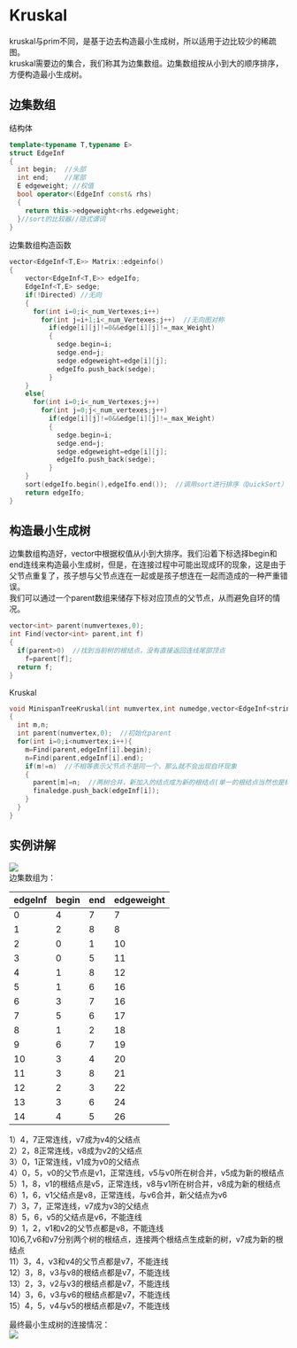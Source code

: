 # Kruskal
kruskal与prim不同，是基于边去构造最小生成树，所以适用于边比较少的稀疏图。<br>
kruskal需要边的集合，我们称其为边集数组。边集数组按从小到大的顺序排序，方便构造最小生成树。<br>
## 边集数组
结构体
```cpp
template<typename T,typename E>
struct EdgeInf
{
  int begin;  //头部
  int end;    //尾部
  E edgeweight; //权值
  bool operator<(EdgeInf const& rhs)
  {
    return this->edgeweight<rhs.edgeweight;
  }//sort的比较器//隐式谓词
}
```
边集数组构造函数
```cpp
vector<EdgeInf<T,E>> Matrix::edgeinfo()
{
    vector<EdgeInf<T,E>> edgeIfo;
    EdgeInf<T,E> sedge;
    if(!Directed) //无向
    {
      for(int i=0;i<_num_Vertexes;i++)
        for(int j=i+1;i<_num_Vertexes;j++)  //无向图对称
          if(edge[i][j]!=0&&edge[i][j]!=_max_Weight)
          {
            sedge.begin=i;
            sedge.end=j;
            sedge.edgeweight=edge[i][j];
            edgeIfo.push_back(sedge);
          }
    }
    else{
      for(int i=0;i<_num_Vertexes;j++)
        for(int j=0;j<_num_vertexes;j++)
          if(edge[i][j]!=0&&edge[i][j]!=_max_Weight)
          {
            sedge.begin=i;
            sedge.end=j;
            sedge.edgeweight=edge[i][j];
            edgeIfo.push_back(sedge);
          }
    }
    sort(edgeIfo.begin(),edgeIfo.end());  //调用sort进行排序（QuickSort）
    return edgeIfo;
}
```

## 构造最小生成树
边集数组构造好，vector中根据权值从小到大排序。我们沿着下标选择begin和end连线来构造最小生成树，但是，在连接过程中可能出现成环的现象，这是由于父节点重复了，孩子想与父节点连在一起或是孩子想连在一起而造成的一种严重错误。<br>
我们可以通过一个parent数组来储存下标对应顶点的父节点，从而避免自环的情况。<br>
```cpp
vector<int> parent(numvertexes,0);
int Find(vector<int> parent,int f)
{
  if(parent>0)  //找到当前树的根结点，没有直接返回连线尾部顶点
    f=parent[f];
  return f;
}
```
Kruskal
```cpp
void MinispanTreeKruskal(int numvertex,int numedge,vector<EdgeInf<string,int>> &edgeInf,vector<EdgeInf<string,int>> &finaledge)
{
  int m,n;
  int parent(numvertex,0);  //初始化parent
  for(int i=0;i<numvertex;i++){
    m=Find(parent,edgeInf[i].begin);
    n=Find(parent,edgeInf[i].end);
    if(m!=n)  //不相等表示父节点不是同一个，那么就不会出现自环现象
    {
      parent[m]=n;  //两树合并，新加入的结点成为新的根结点(单一的根结点当然也是树)
      finaledge.push_back(edgeInf[i]);
    }
  }
}
```
## 实例讲解
![](https://img-blog.csdnimg.cn/20200603093015119.png)<br>
边集数组为：<br>

|edgeInf|begin|end|edgeweight|
|-------|-----|---|----------|
|0|4 |7 |7 |
|1|2|8|8|
|2|0|1|10|
|3|0|5|11|
|4|1|8|12|
|5|1|6|16|
|6|3|7|16|
|7|5|6|17|
|8|1|2|18|
|9|6|7|19|
|10|3|4|20|
|11|3|8|21|
|12|2|3|22|
|13|3|6|24|
|14|4|5|26|

1）4，7正常连线，v7成为v4的父结点<br>
2）2，8正常连线，v8成为v2的父结点<br>
3）0，1正常连线，v1成为v0的父结点<br>
4）0，5，v0的父节点是v1，正常连线，v5与v0所在树合并，v5成为新的根结点<br>
5）1，8，v1的根结点是v5，正常连线，v8与v1所在树合并，v8成为新的根结点<br>
6）1，6，v1父结点是v8，正常连线，与v6合并，新父结点为v6<br>
7）3，7，正常连线，v7成为v3的父结点<br>
8）5，6，v5的父结点是v6，不能连线<br>
9）1，2，v1和v2的父节点都是v8，不能连线<br>
10)6,7,v6和v7分别两个树的根结点，连接两个根结点生成新的树，v7成为新的根结点<br>
11）3，4，v3和v4的父节点都是v7，不能连线<br>
12）3，8，v3与v8的根结点都是v7，不能连线<br>
13）2，3，v2与v3的根结点都是v7，不能连线<br>
14）3，6，v3与v6的根结点都是v7，不能连线<br>
15）4，5，v4与v5的根结点都是v7，不能连线<br>

最终最小生成树的连接情况：<br>
![](https://img-blog.csdnimg.cn/20200603101833805.png)<br>
